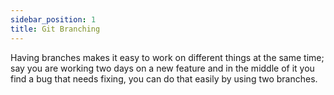 ```yaml
---
sidebar_position: 1
title: Git Branching
---
```


Having branches makes it easy to work on different things at the same time; say you are working two days on a new feature and in the middle of it you find a bug that needs fixing, you can do that easily by using two branches.